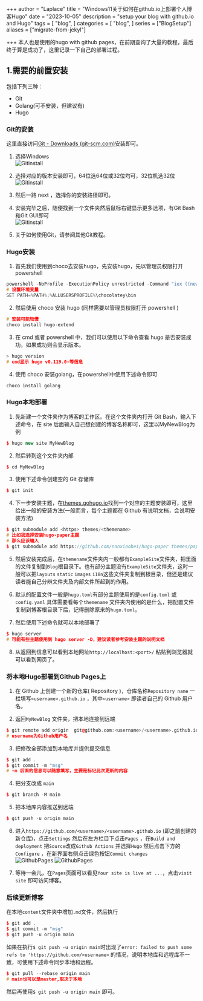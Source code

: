 +++
author = "Laplace" 
title = "Windows11关于如何在github.io上部署个人博客Hugo"
date = "2023-10-05"
description = "setup your blog with github.io and Hugo"
tags = [
    "blog",
]
categories = [
    "blog",
]
series = ["BlogSetup"]
aliases = ["migrate-from-jekyl"]

+++
本人也是使用的hugo with github pages，在前期查询了大量的教程，最后终于算是成功了，这里记录一下自己的部署过程。
<!--more-->

##  1.需要的前置安装

包括下列三种：

* Git
* Golang(可不安装，但建议有)
* Hugo

### Git的安装

这里直接访问[Git - Downloads (git-scm.com)](https://git-scm.com/downloads)安装即可。

1. 选择Windows<br>![Gitinstall](/images/Postimages/Hugo-WebSite-1.png)

2. 选择对应的版本安装即可，64位选64位或32位均可，32位机选32位<br>![Gitinstall](/images/Postimages/Hugo-WebSite-2.png)

3. 然后一路 next ，选择你的安装路径即可。

4. 安装完毕之后，随便找到一个文件夹然后鼠标右键显示更多选项，有Git Bash和Git GUI即可<br>![Gitinstall](/images/Postimages/Hugo-WebSite-3.png)

5. 关于如何使用Git，请参阅其他Git教程。

### Hugo安装

1. 首先我们使用到choco去安装hugo，先安装hugo，先以管理员权限打开powershell
```cpp
powershell -NoProfile -ExecutionPolicy unrestricted -Command "iex ((new-object net.webclient).DownloadString('https://chocolatey.org/install.ps1'))"
# 设置环境变量
SET PATH=%PATH%;%ALLUSERSPROFILE%\chocolatey\bin
```

2. 然后使用 choco 安装 hugo (同样需要以管理员权限打开 powershell )

```cpp
# 安装可能较慢
choco install hugo-extend
```

3. 在 cmd 或者 powershell 中，我们可以使用以下命令查看 hugo 是否安装成功，如果成功则会显示版本。

```cpp
> hugo version
# cmd显示 hugo v0.119.0-等信息
```

4. 使用 choco 安装golang，在powershell中使用下述命令即可

```cpp
choco install golang
```

### Hugo本地部署

1. 先新建一个文件夹作为博客的工作区。在这个文件夹内打开 Git Bash，输入下述命令，在 site 后面输入自己想创建的博客名称即可，这里以MyNewBlog为例

```cpp
$ hugo new site MyNewBlog
```

2. 然后转到这个文件夹内部

```cpp
$ cd MyNewBlog
```

3. 使用下述命令创建空的 Git 存储库

```cpp
$ git init
```

4. 下一步安装主题，在[themes.gohugo.io](https://themes.gohugo.io/)找到一个对应的主题安装即可，这里给出一般的安装方法(一般而言，每个主题都在 Github 有说明文档，会说明安装方法)

```cpp
$ git submodule add <https> themes/<themename>
# 比如我选择安装hugo-paper主题
# 那么应该输入
$ git submodule add https://github.com/nanxiaobei/hugo-paper themes/paper
```

5. 然后安装完成后，在`themename`文件夹内一般都有`ExampleSite`文件夹，把里面的文件复制到`Blog`根目录下。也有部分主题没有`ExampleSite`文件夹，这时一般可以把`layouts` `static` `images` `i18n`这些文件夹复制到根目录，但还是建议读者能自己分辨文件夹及内部文件所起到的作用。

6. 默认的配置文件一般是`hugo.toml`有部分主题使用的是`config.toml` 或`config.yaml` 具体需要看每个`themename` 文件夹内使用的是什么，把配置文件复制到博客根目录下后，记得删除原来的`hugo.toml`。

7. 然后使用下述命令就可以本地部署了

```cpp
$ hugo server
# 可能有些主题使用到 hugo server -D，建议读者参考安装主题的说明文档 
```

8. 从返回到信息可以看到本地网址`http://localhost:<port>/` 粘贴到浏览器就可以看到网页了。

### 将本地Hugo部署到Github Pages上

1. 在 Github 上创建一个新的仓库( Repository )，仓库名称`Repository name` 一栏填写`<username>.github.io` ，其中`<username>` 即读者自己的 Github 用户名。

2. 返回`MyNewBlog` 文件夹，把本地连接到远端

```cpp
$ git remote add origin  git@github.com:<username>/<username>.github.io.git
# username为Github用户名
```

3. 把修改全部添加到本地库并提供提交信息

```cpp
$ git add .
$ git commit -m "msg"
# -m 后面的信息可以随意填写，主要是标记此次更新的内容
```

4. 把分支改成 `main` 

```cpp
$ git branch -M main
```

5. 把本地库内容推送到远端

```cpp
$ git push -u origin main
```

6. 进入`https://github.com/<username>/<username>.github.io` (即之前创建的新仓库)，点击`Settings` 然后在左方栏目下点击`Pages` ，在`Build and deployment` 把`Source`改成`Github Actions` 并选择`Hugo` 然后点击下方的`Configure` ，在新界面右侧点击绿色按钮`Commit changes`<br> ![GithubPages](/images/Postimages/Hugo-WebSite-4.png)
![GithubPages](/images/Postimages/Hugo-WebSite-5.png)<br>

7. 等待一会儿，在`Pages`页面可以看见`Your site is live at ...`，点击`visit site` 即可访问博客。

### 后续更新博客

在本地`content`文件夹中增加`.md`文件，然后执行

```cpp
$ git add .
$ git commit -m "msg"
$ git push -u origin main
```

如果在执行`$ git push -u origin main`时出现了`error: failed to push some refs to 'https://github.com/<username>` 的情况，说明本地库和远程库不一致，可使用下述命令同步本地和远程。

```cpp
$ git pull --rebase origin main
# main也可以是master,取决于本地
```
然后再使用`$ git push -u origin main` 即可。
